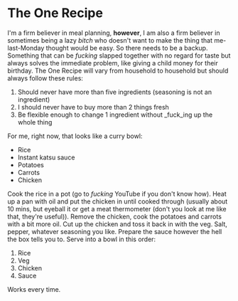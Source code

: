 # The One Recipe

I'm a firm believer in meal planning, **however**, I am also a firm believer in sometimes being a lazy _bitch_ who doesn't want to make the thing that me-last-Monday thought would be easy. So there needs to be a backup. Something that can be _fucking_ slapped together with no regard for taste but always solves the immediate problem, like giving a child money for their birthday. The One Recipe will vary from household to household but should always follow these rules:

1. Should never have more than five ingredients (seasoning is not an ingredient)
2. I should never have to buy more than 2 things fresh
3. Be flexible enough to change 1 ingredient without _fuck_ing up the whole thing

For me, right now, that looks like a curry bowl:

- Rice
- Instant katsu sauce
- Potatoes
- Carrots
- Chicken

Cook the rice in a pot (go to _fucking_ YouTube if you don't know how). Heat up a pan with oil and put the chicken in until cooked through (usually about 10 mins, but eyeball it or get a meat thermometer (don't you look at me like that, they're useful)). Remove the chicken, cook the potatoes and carrots with a bit more oil. Cut up the chicken and toss it back in with the veg. Salt, pepper, whatever seasoning you like. Prepare the sauce however the hell the box tells you to. Serve into a bowl in this order:

1. Rice
2. Veg
3. Chicken
4. Sauce

Works every time.

